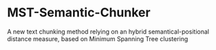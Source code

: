 # MST-Semantic-Chunker
A new text chunking method relying on an hybrid semantical-positional distance measure, based on Minimum Spanning Tree clustering
